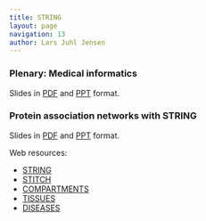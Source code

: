 ```yaml
---
title: STRING
layout: page
navigation: 13
author: Lars Juhl Jensen
---
```


### Plenary: Medical informatics

Slides in [PDF](jensen2016talk7.pdf) and [PPT](jensen2016talk7.ppt) format.


### Protein association networks with STRING

Slides in [PDF](jensen2016talk8.pdf) and [PPT](jensen2016talk8.ppt) format.

Web resources:

- [STRING](http://string-db.org/)
- [STITCH](http://stitch-db.org/)
- [COMPARTMENTS](http://compartments.jensenlab.org/)
- [TISSUES](http://tissues.jensenlab.org/)
- [DISEASES](http://diseases.jensenlab.org/)
